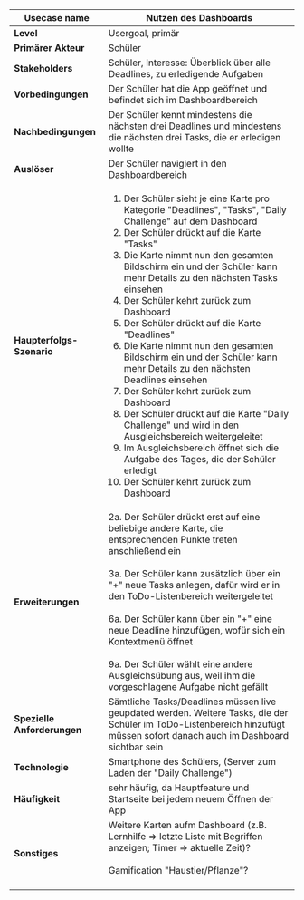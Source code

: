 | **Usecase name**            | Nutzen des Dashboards |
|-----------------------------|-|
| **Level**                   | Usergoal, primär |
| **Primärer Akteur**         | Schüler |
| **Stakeholders**            | Schüler, Interesse: Überblick über alle Deadlines, zu erledigende Aufgaben |
| **Vorbedingungen**          | Der Schüler hat die App geöffnet und befindet sich im Dashboardbereich |
| **Nachbedingungen**         | Der Schüler kennt mindestens die nächsten drei Deadlines und mindestens die nächsten drei Tasks, die er erledigen wollte|
| **Auslöser**                | Der Schüler navigiert in den Dashboardbereich|
| **Haupterfolgs-Szenario**   | <ol><li>Der Schüler sieht je eine Karte pro Kategorie "Deadlines", "Tasks", "Daily Challenge" auf dem Dashboard </li> <li>Der Schüler drückt auf die Karte "Tasks"</li><li>Die Karte nimmt nun den gesamten Bildschirm ein und der Schüler kann mehr Details zu den nächsten Tasks einsehen</li><li>Der Schüler kehrt zurück zum Dashboard</li> <li>Der Schüler drückt auf die Karte "Deadlines"</li><li>Die Karte nimmt nun den gesamten Bildschirm ein und der Schüler kann mehr Details zu den nächsten Deadlines einsehen</li><li>Der Schüler kehrt zurück zum Dashboard</li><li>Der Schüler drückt auf die Karte "Daily Challenge" und wird in den Ausgleichsbereich weitergeleitet</li><li>Im Ausgleichsbereich öffnet sich die Aufgabe des Tages, die der Schüler erledigt</li><li>Der Schüler kehrt zurück zum Dashboard</li></ol>|
| **Erweiterungen**           | 2a. Der Schüler drückt erst auf eine beliebige andere Karte, die entsprechenden Punkte treten anschließend ein <br/><br/> 3a. Der Schüler kann zusätzlich über ein "+" neue Tasks anlegen, dafür wird er in den ToDo-Listenbereich weitergeleitet<br/> <br/> 6a. Der Schüler kann über ein "+" eine neue Deadline hinzufügen, wofür sich ein Kontextmenü öffnet<br/> <br/>9a. Der Schüler wählt eine andere Ausgleichsübung aus, weil ihm die vorgeschlagene Aufgabe nicht gefällt|
| **Spezielle Anforderungen** | Sämtliche Tasks/Deadlines müssen live geupdated werden. Weitere Tasks, die der Schüler im ToDo-Listenbereich hinzufügt müssen sofort danach auch im Dashboard sichtbar sein|
| **Technologie**             | Smartphone des Schülers, (Server zum Laden der "Daily Challenge")|
| **Häufigkeit**              | sehr häufig, da Hauptfeature und Startseite bei jedem neuem Öffnen der App|
| **Sonstiges**               | Weitere Karten aufm Dashboard (z.B. Lernhilfe => letzte Liste mit Begriffen anzeigen; Timer => aktuelle Zeit)? <br/><br/>Gamification "Haustier/Pflanze"? <br/><br/>|